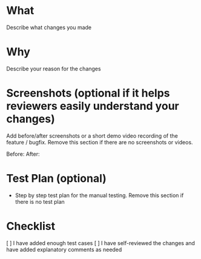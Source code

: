 # What

Describe what changes you made

# Why

Describe your reason for the changes

# Screenshots (optional if it helps reviewers easily understand your changes)

Add before/after screenshots or a short demo video recording of the feature / bugfix.
Remove this section if there are no screenshots or videos.

Before:
After:

# Test Plan (optional)

- Step by step test plan for the manual testing.
  Remove this section if there is no test plan

# Checklist

[ ] I have added enough test cases
[ ] I have self-reviewed the changes and have added explanatory comments as needed
